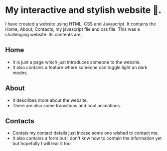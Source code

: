 # My interactive and stylish website 🎉.
I have created a website using HTML, CSS and Javascript.
It contains the Home, About, Contacts, my javascript file and css file.
This was a challenging website.
Its contents are;

## Home
* It is just a page which just introduces someone to the website.
* It also contains a feature where someone can toggle light an dark modes.

## About
* It describes more about the website.
* There are also some transitions and cool animations.

## Contacts
* Contais my contact details just incase some one wished to contact me.
* It also contains a form but I don't knw how to contain the information yet but hopefully I will lear it too
